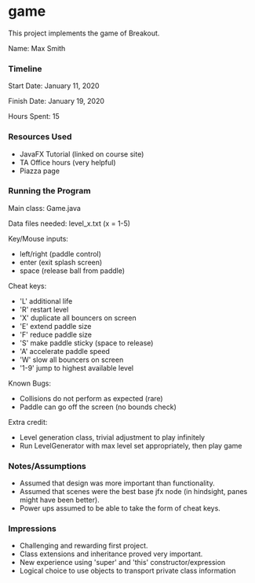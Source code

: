 game
====

This project implements the game of Breakout.

Name: Max Smith

### Timeline

Start Date: January 11, 2020

Finish Date: January 19, 2020

Hours Spent: 15

### Resources Used
- JavaFX Tutorial (linked on course site)
- TA Office hours (very helpful)
- Piazza page

### Running the Program

Main class: Game.java

Data files needed: level_x.txt (x = 1-5)

Key/Mouse inputs: 
- left/right (paddle control)
- enter (exit splash screen)
- space (release ball from paddle)

Cheat keys:
- 'L' additional life
- 'R' restart level
- 'X' duplicate all bouncers on screen
- 'E' extend paddle size
- 'F' reduce paddle size
- 'S' make paddle sticky (space to release)
- 'A' accelerate paddle speed
- 'W' slow all bouncers on screen
- '1-9' jump to highest available level

Known Bugs:
- Collisions do not perform as expected (rare)
- Paddle can go off the screen (no bounds check)

Extra credit:
- Level generation class, trivial adjustment to play infinitely
- Run LevelGenerator with max level set appropriately, then play game

### Notes/Assumptions
- Assumed that design was more important than functionality.
- Assumed that scenes were the best base jfx node (in hindsight, panes might have been better).
- Power ups assumed to be able to take the form of cheat keys.

### Impressions
- Challenging and rewarding first project.
- Class extensions and inheritance proved very important.
- New experience using 'super' and 'this' constructor/expression
- Logical choice to use objects to transport private class information